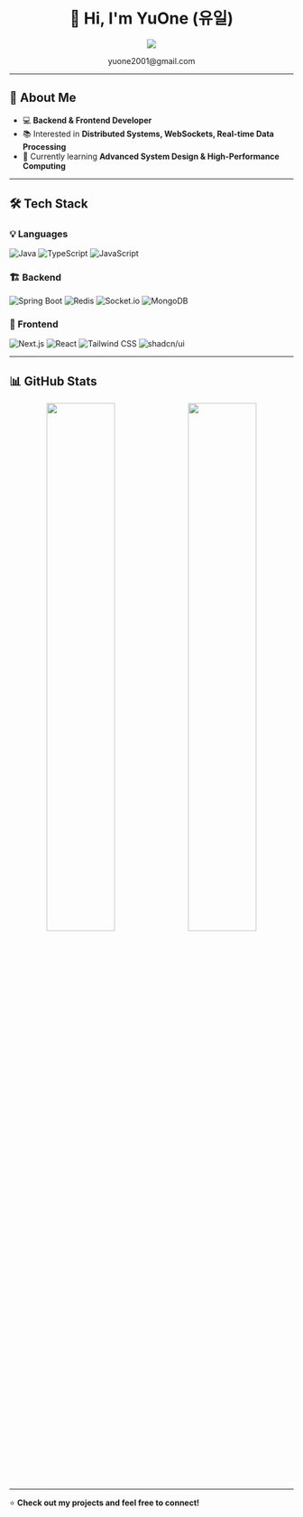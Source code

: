 <h1 align="center">👋 Hi, I'm YuOne (유일) </h1>

<p align="center">
  <a href="mailto:yuone2001@gmail.com">
    <img src="https://img.shields.io/badge/Email-D14836?style=for-the-badge&logo=gmail&logoColor=white">
  </a>
</p>
<p align="center">
  yuone2001@gmail.com
</p>


---

## 🚀 About Me
- 💻 **Backend & Frontend Developer**
- 📚 Interested in **Distributed Systems, WebSockets, Real-time Data Processing**
- 🌱 Currently learning **Advanced System Design & High-Performance Computing**

---

## 🛠️ Tech Stack

### 💡 Languages  
![Java](https://img.shields.io/badge/Java-007396?style=for-the-badge&logo=openjdk&logoColor=white)
![TypeScript](https://img.shields.io/badge/TypeScript-3178C6?style=for-the-badge&logo=typescript&logoColor=white)
![JavaScript](https://img.shields.io/badge/JavaScript-F7DF1E?style=for-the-badge&logo=javascript&logoColor=black)

### 🏗️ Backend  
![Spring Boot](https://img.shields.io/badge/Spring_Boot-6DB33F?style=for-the-badge&logo=spring-boot&logoColor=white)
![Redis](https://img.shields.io/badge/Redis-DD0031?style=for-the-badge&logo=redis&logoColor=white)
![Socket.io](https://img.shields.io/badge/Socket.io-010101?style=for-the-badge&logo=Socket.io&logoColor=white)
![MongoDB](https://img.shields.io/badge/MongoDB-4EA94B?style=for-the-badge&logo=mongodb&logoColor=white)

### 🎨 Frontend  
![Next.js](https://img.shields.io/badge/Next.js-000000?style=for-the-badge&logo=nextdotjs&logoColor=white)
![React](https://img.shields.io/badge/React-20232A?style=for-the-badge&logo=react&logoColor=61DAFB)
![Tailwind CSS](https://img.shields.io/badge/Tailwind_CSS-38B2AC?style=for-the-badge&logo=tailwind-css&logoColor=white)
![shadcn/ui](https://img.shields.io/badge/shadcn%2Fui-000000?style=for-the-badge&logo=shadcnui&logoColor=white)

---

## 📊 GitHub Stats  
<p align="center">
  <img src="https://github-readme-stats.vercel.app/api?username=YuOne2001&show_icons=true&theme=radical&hide_border=true" width="49%" />
  <img src="https://github-readme-stats.vercel.app/api/top-langs/?username=YuOne2001&layout=compact&theme=radical&hide_border=true" width="49%" />
</p>

---

⭐️ **Check out my projects and feel free to connect!**
